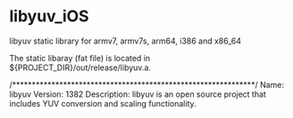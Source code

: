 # libyuv_iOS
libyuv static library for armv7, armv7s, arm64, i386 and x86_64

The static libaray (fat file) is located in ${PROJECT_DIR}/out/release/libyuv.a.



/**************************************************************/
Name: libyuv
Version: 1382
Description: libyuv is an open source project that includes YUV conversion and scaling functionality.
